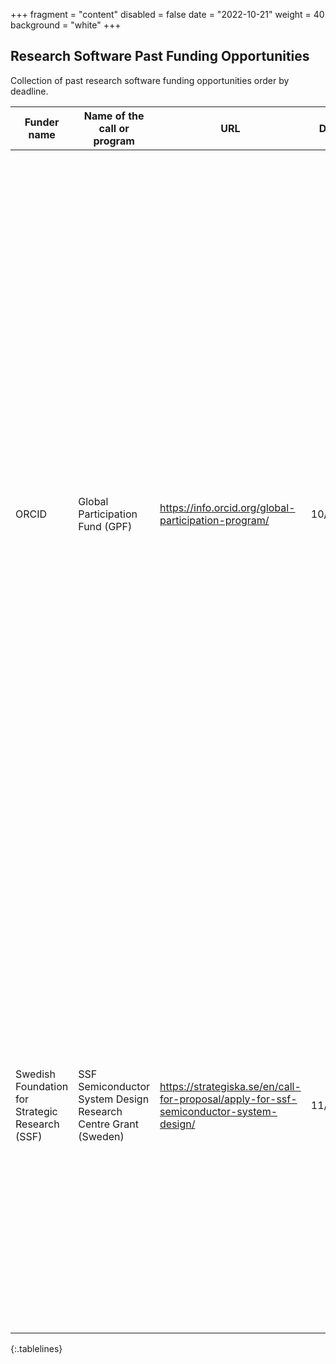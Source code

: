 +++
fragment = "content"
disabled = false
date = "2022-10-21"
weight = 40
background = "white"
+++

## Research Software Past Funding Opportunities

Collection of past research software funding opportunities order by deadline.

<style>
.tablelines table, .tablelines td, .tablelines th {
  border: 2px solid black;
  vertical-align: top;
  !important;
 }
</style>
| Funder name                                     | Name of the call or program                                    | URL                                                                                    | Deadline   | Eligibility                                                                                                                                                                                                                                                                                                                                                                                                                                                                                                                                                                                                                                                                                                                                | Keywords                                                                                         | Funders database                              |
| ----------------------------------------------- | -------------------------------------------------------------- | -------------------------------------------------------------------------------------- | ---------- | ------------------------------------------------------------------------------------------------------------------------------------------------------------------------------------------------------------------------------------------------------------------------------------------------------------------------------------------------------------------------------------------------------------------------------------------------------------------------------------------------------------------------------------------------------------------------------------------------------------------------------------------------------------------------------------------------------------------------------------------ | ------------------------------------------------------------------------------------------------ | --------------------------------------------- |
| ORCID                                           | Global Participation Fund (GPF)                                | https://info.orcid.org/global-participation-program/                                   | 10/13/2022 | ORCID launched a global initiative to develop ORCID Communities of Practice in under-represented regions around the world. The goal of the Global Participation Program (GPP) is to help bridge the gap in ORCID uptake in countries which have been designated as having low- and lower-middle-income economies by the World Bank, particularly in the Global South. Grants for Technical Integration, which can be used to fund software development to build and update ORCID integrations in open-source systems that will enable or facilitate participation in ORCID in currently under-represented regions and to support the creation of technical documentation, outreach, and support for resources created through the grants.  | global south                                                                                     |                                               |
| Swedish Foundation for Strategic Research (SSF) | SSF Semiconductor System Design Research Centre Grant (Sweden) | https://strategiska.se/en/call-for-proposal/apply-for-ssf-semiconductor-system-design/ | 11/1/2022  | Sweden. The call “SSF Semiconductor System Design” (SeSyDe) focuses on optimal design of semiconductors through research, innovation, value creation and product differentiation. The research must include a holistic view of semiconductor design, including several design steps (e.g. chiplets, semiconductor IP blocks, system architecture, algorithms, software) which should also include adaptation of the design to the final system products.                                                                                                                                                                                                                                                                                   | Sweden, Chemistry, Computer science, Engineering sciences, Materials science, Multi-disciplinary | https://strategiska.se/en/call-for-proposals/ |
{:.tablelines}
